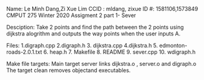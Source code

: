 Name: Le Minh Dang,Zi Xue Lim
CCID : mldang, zixue
ID #: 1581106,1573849
CMPUT 275 Winter 2020
Assigment 2 part 1- Sever

Desciption:
Take 2 points and find the path between the 2 points using dijkstra alogrithm and outputs the way points when the user inputs A. 

Files:
1.digraph.cpp
2.digraph.h
3. dijkstra.cpp
4.dijkstra.h
5. edmonton-roads-2.0.1.txt
6. heap.h
7. Makefile
8. README
9. sever.cpp
10. wdigraph.h

Make file targets: Main target server links dijkstra.o , server.o and digraph.o
The target clean removes objectand executables.
